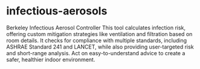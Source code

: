 # infectious-aerosols
Berkeley Infectious Aerosol Controller
This tool calculates infection risk, offering custom mitigation strategies like ventilation and filtration based on room details. It checks for compliance with multiple standards, including ASHRAE Standard 241 and LANCET, while also providing user-targeted risk and short-range analysis. Act on easy-to-understand advice to create a safer, healthier indoor environment.


